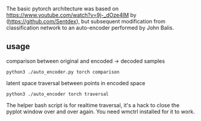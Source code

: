 
The basic pytorch architecture was based on https://www.youtube.com/watch?v=9j-_dOze4IM by (https://github.com/Sentdex), but subsequent modification from classification network to an auto-encoder performed by John Balis. 

## usage 


comparison between original and encoded -> decoded samples

`python3 ./auto_encoder.py torch comparison`

latent space traversal between points in encoded space

`python3 ./auto_encoder torch traversal` 

The helper bash script is for realtime traversal, it's a hack to close the pyplot window over and over again. You need wmctrl installed for it to work.
